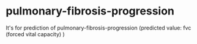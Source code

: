 # pulmonary-fibrosis-progression
It's for prediction of pulmonary-fibrosis-progression (predicted value: fvc (forced vital capacity) ) 
